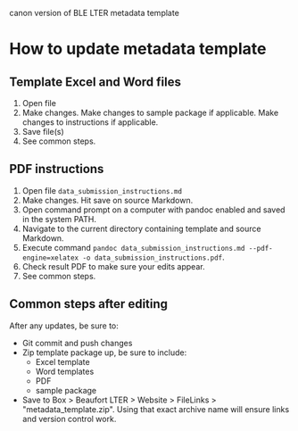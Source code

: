 canon version of BLE LTER metadata template

# How to update metadata template

## Template Excel and Word files

1. Open file
2. Make changes. Make changes to sample package if applicable. Make changes to instructions if applicable.
3. Save file(s)
4. See common steps.

## PDF instructions

1. Open file `data_submission_instructions.md`
2. Make changes. Hit save on source Markdown.
3. Open command prompt on a computer with pandoc enabled and saved in the system PATH.
4. Navigate to the current directory containing template and source Markdown.
5. Execute command `pandoc data_submission_instructions.md --pdf-engine=xelatex -o data_submission_instructions.pdf`.
6. Check result PDF to make sure your edits appear.
7. See common steps.

## Common steps after editing

After any updates, be sure to:
- Git commit and push changes
- Zip template package up, be sure to include:
	- Excel template
	- Word templates
	- PDF
	- sample package
- Save to Box > Beaufort LTER > Website > FileLinks > "metadata_template.zip". Using that exact archive name will ensure links and version control work.
